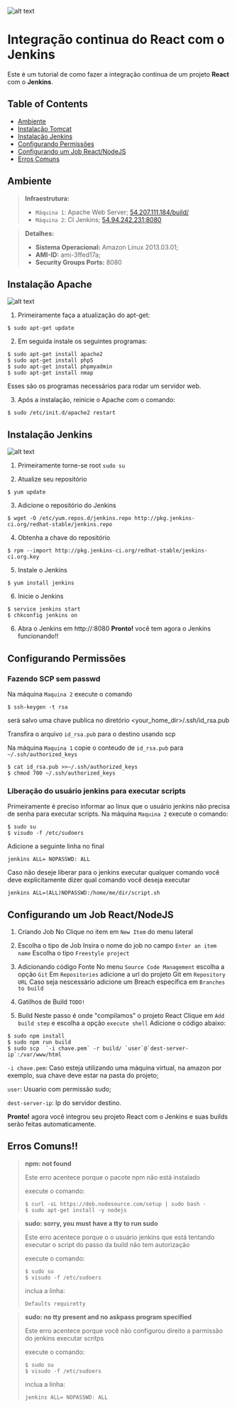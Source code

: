 ![alt text](https://i2.wp.com/codeforgeek.com/wp-content/uploads/2016/04/banner-1.png?zoom=2&resize=770%2C385&ssl=1 "Apache") 

# Integração continua do React com o Jenkins

Este é um tutorial de como fazer a integração contínua de um projeto **React** com o **Jenkins**.

## Table of Contents

- [Ambiente](#ambiente)
- [Instalação Tomcat](#instalação-tomcat)
- [Instalação Jenkins](#instalação-jenkins)
- [Configurando Permissões](#configurando-permissões)
- [Configurando um Job React/NodeJS](#configurando-um-job-reactnodejs)
- [Erros Comuns](#erros-comuns)


## Ambiente
> **Infraestrutura:**
> - `Máquina 1`: Apache Web Server; [54.207.111.184/build/](http://54.207.111.184/build/)
> - `Máquina 2`: CI Jenkins; [54.94.242.231:8080](http://54.94.242.231:8080)

> **Detalhes:**
> - **Sistema Operacional:** Amazon Linux 2013.03.01;
> - **AMI-ID:** ami-3ffed17a;
> - **Security Groups Ports:** 8080

## Instalação Apache
![alt text](http://weblabo.oscasierra.net/wp-content/uploads/2014/01/eyecatch-apache.png "Apache") 

1. Primeiramente faça a atualização do apt-get: 
```shell
$ sudo apt-get update 
```

2. Em seguida instale os seguintes programas: 
```shell
$ sudo apt-get install apache2
$ sudo apt-get install php5
$ sudo apt-get install phpmyadmin
$ sudo apt-get install nmap 
```
     
Esses são os programas necessários para rodar um servidor web. 

3. Após a instalação, reinicie o Apache com o comando: 
```shell
$ sudo /etc/init.d/apache2 restart
```
## Instalação Jenkins
![alt text](http://thedeveloperworldisyours.com/wp-content/uploads/jenkins_logo.png "Jenkins") 

1. Primeiramente torne-se root `sudo su`

2. Atualize seu repositório
```shell
$ yum update
```

3. Adicione o repositório do Jenkins
```shell
$ wget -O /etc/yum.repos.d/jenkins.repo http://pkg.jenkins-ci.org/redhat-stable/jenkins.repo
```

4. Obtenha a chave do repositório
```shell
$ rpm --import http://pkg.jenkins-ci.org/redhat-stable/jenkins-ci.org.key
```

5. Instale o Jenkins
```shell
$ yum install jenkins
```

6. Inicie o Jenkins
```shell
$ service jenkins start
$ chkconfig jenkins on
```

6. Abra o Jenkins em http://<Server-IP>:8080
**Pronto!** você tem agora o Jenkins funcionando!!

## Configurando Permissões
### Fazendo SCP sem passwd
Na máquina `Maquina 2` execute o comando

```shell
$ ssh-keygen -t rsa
```
será salvo uma chave publica no diretório
<your_home_dir>/.ssh/id_rsa.pub

Transfira o arquivo `id_rsa.pub` para o destino usando scp

Na máquina `Maquina 1` copie o conteudo de `id_rsa.pub` para `~/.ssh/authorized_keys`

```shell
$ cat id_rsa.pub >>~/.ssh/authorized_keys
$ chmod 700 ~/.ssh/authorized_keys
```


### Liberação do usuário jenkins para executar scripts
Primeiramente é preciso informar ao linux que o usuário jenkins não precisa de senha para executar scripts. Na máquina `Maquina 2` execute o comando:

```shell
$ sudo su    
$ visudo -f /etc/sudoers
```
Adicione a seguinte linha no final

```shell
jenkins ALL= NOPASSWD: ALL
```

Caso não deseje liberar para o jenkins executar qualquer comando você deve explicitamente dizer qual comando você deseja executar

```shell
jenkins ALL=(ALL)NOPASSWD:/home/me/dir/script.sh
```

## Configurando um Job React/NodeJS

1. Criando Job
No Clique no item em `New Item` do menu lateral

2. Escolha o tipo de Job
Insira o nome do job no campo `Enter an item name`
Escolha o tipo `Freestyle project`

3. Adicionando código Fonte
No menu `Source Code Management` escolha a opção `Git`
Em `Repositories` adicione a url do projeto Git em `Repository URL`
Caso seja nescessário adicione um Breach específica em `Branches to build`

4. Gatilhos de Build
`TODO!`

5. Build
Neste passo é onde "compilamos" o projeto React
Clique em `Add build step` e escolha a opção `execute shell`
Adicione o código abaixo:

```shell
$ sudo npm install
$ sudo npm run build
$ sudo scp  `-i chave.pem` -r build/ `user`@`dest-server-ip`:/var/www/html
```
`-i chave.pem`: Caso esteja utilizando uma máquina virtual, na amazon por exemplo, sua chave deve estar na pasta do projeto;

`user`: Usuario com permissão sudo;

`dest-server-ip`: Ip do servidor destino.

**Pronto!** agora você integrou seu projeto React com o Jenkins e suas builds serão feitas automaticamente.

## Erros Comuns!!

> **npm: not found**
>
> Este erro acentece porque o pacote npm não está instalado
>
> execute o comando:
> ```shell
> $ curl -sL https://deb.nodesource.com/setup | sudo bash -
> $ sudo apt-get install -y nodejs
> ```

> **sudo: sorry, you must have a tty to run sudo**
>
> Este erro acentece porque o o usuário jenkins que está tentando executar o script do passo da build não tem autorização
>
> execute o comando:
> ```shell
> $ sudo su 
> $ visudo -f /etc/sudoers
> ```
> inclua a linha:
> ```shell
> Defaults requiretty
> ```

> **sudo: no tty present and no askpass program specified**
>
> Este erro acentece porque você não configurou direito a parmissão do jenkins executar scritps
>
> execute o comando:
> ```shell
> $ sudo su 
> $ visudo -f /etc/sudoers
> ```
> inclua a linha:
> ```shell
> jenkins ALL= NOPASSWD: ALL
> ```


















